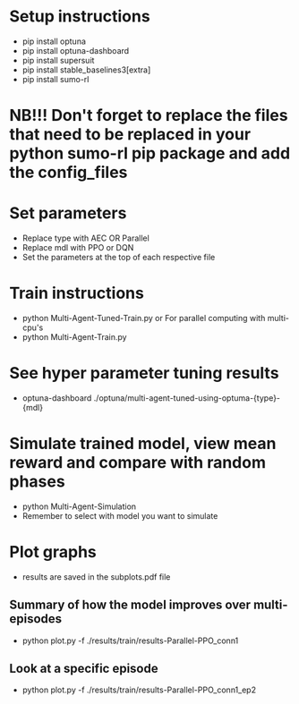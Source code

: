 # Setup instructions
- pip install optuna
- pip install optuna-dashboard
- pip install supersuit
- pip install stable_baselines3[extra]
- pip install sumo-rl

# NB!!! Don't forget to replace the files that need to be replaced in your python sumo-rl pip package and add the config_files

# Set parameters
- Replace type with AEC OR Parallel
- Replace mdl with PPO or DQN
- Set the parameters at the top of each respective file
# Train instructions
- python Multi-Agent-Tuned-Train.py
 or For parallel computing with multi-cpu's
- python Multi-Agent-Train.py

# See hyper parameter tuning results
- optuna-dashboard ./optuna/multi-agent-tuned-using-optuma-{type}-{mdl}

# Simulate trained model, view mean reward and compare with random phases
- python Multi-Agent-Simulation
- Remember to select with model you want to simulate

# Plot graphs
- results are saved in the subplots.pdf file
## Summary of how the model improves over multi-episodes
- python plot.py -f ./results/train/results-Parallel-PPO_conn1
## Look at a specific episode
- python plot.py -f ./results/train/results-Parallel-PPO_conn1_ep2